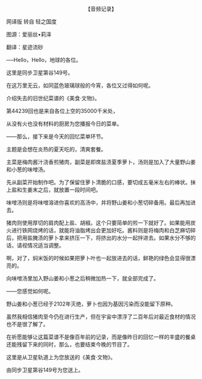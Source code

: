 <p align="center">【音频记录】</p>

网译版 转自 轻之国度

图源：爱丽丝•莉泽

翻译：星迹流砂

──Hello，Hello，地球的各位。

这里是同步卫星第谷149号。

在这万里无云，如同蓝色玻璃球般的今宵，各位又过得如何呢。

介绍失去的旧世纪菜谱的《美食·文物》。

第44239回也是来自各位上空的35000千米处，

从没有火也没有材料的厨房为您播报今日的菜单。

——那么，接下来是今天的回忆菜单环节。

主题是会想在炎热的夏天吃的，清爽套餐。

主菜是梅肉酱汁浇香煎猪肉，副菜是即席盐渍夏季萝卜，汤则是加入了大量野山姜和小葱的味噌汤。

先从副菜开始制作吧。为了保留住萝卜清脆的口感，要切成五毫米左右的棒状。抹上盐和生姜末之后，就放置一段时间吧。

味噌汤则是将味噌溶进你喜欢的高汤中，并将野山姜和小葱切碎备用。最后再加进去。

猪肉则使用厚切的肩肉配上盐、胡椒。这个只要简单的煎一下就好了。如果能用炭火进行铁网烧烤的话，就能将油脂烤出会更加好吃。酱料则是将梅肉和白芝麻切碎后，把用盐腌渍的萝卜拿来挤压一下，将挤出的水分一起拌进去。如果水分不够的话，请视情况适当调整。

啊，对了，焖米饭的时候如果把萝卜叶也一起放进去的话，鲜艳的绿色会显得很漂亮的。

向味噌汤里加入野山姜和小葱之后稍微加热一下，就全部完成了。

——您感觉如何呢。

野山姜和小葱已经于2102年灭绝，萝卜也因为基因污染而没能留下原种。

虽然我相信猪肉至今仍在进行生产，但在宇宙中漂浮了二百年后对最近食材的情况也不是很了解了。

在祈愿能够让这篇菜谱不是像百年前的记录，而是像昨日的回忆一样的丰盛的餐桌还能残留下来的同时，那么，也要结束今晚的节目了。

这里是从卫星轨道上为您放送的《美食·文物》。

由同步卫星第谷149号为您送上。

